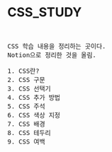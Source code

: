 # CSS_STUDY

<pre>

</pre>


<pre>
CSS 학습 내용을 정리하는 곳이다.
Notion으로 정리한 것을 올림.

1. CSS란?
2. CSS 구문
3. CSS 선택기
4. CSS 추가 방법
5. CSS 주석
6. CSS 색상 지정
7. CSS 배경
8. CSS 테두리
9. CSS 여백

</pre>
